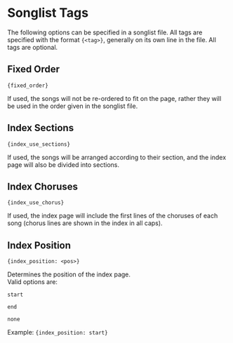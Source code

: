 # Songlist Tags

The following options can be specified in a songlist file.
All tags are specified with the format `{<tag>}`, generally on its own line in the file.
All tags are optional.

## Fixed Order
`{fixed_order}`

If used, the songs will not be re-ordered to fit on the page, rather they will be used in the order given in the songlist file.

## Index Sections
`{index_use_sections}`

If used, the songs will be arranged according to their section, and the index page will also be divided into sections.

## Index Choruses
`{index_use_chorus}`

If used, the index page will include the first lines of the choruses of each song (chorus lines are shown in the index in all caps).

## Index Position
`{index_position: <pos>}`

Determines the position of the index page.  
Valid options are:

`start`

`end`

`none`

Example:
`{index_position: start}`